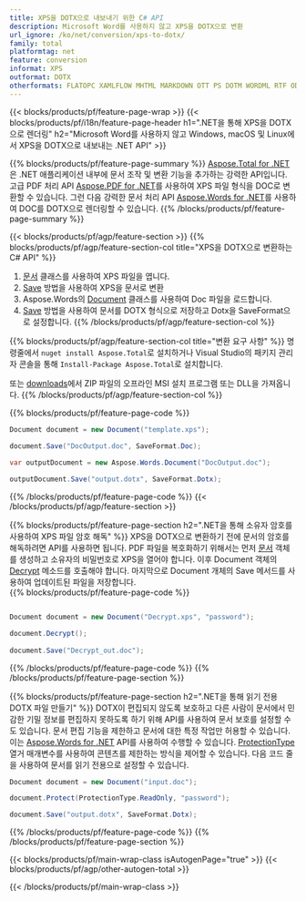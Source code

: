 ```yaml
---
title: XPS을 DOTX으로 내보내기 위한 C# API
description: Microsoft Word를 사용하지 않고 XPS을 DOTX으로 변환
url_ignore: /ko/net/conversion/xps-to-dotx/
family: total
platformtag: net
feature: conversion
informat: XPS
outformat: DOTX
otherformats: FLATOPC XAMLFLOW MHTML MARKDOWN OTT PS DOTM WORDML RTF ODT DOT PCL
---
```

{{< blocks/products/pf/feature-page-wrap >}}
{{< blocks/products/pf/i18n/feature-page-header h1=".NET을 통해 XPS을 DOTX으로 렌더링" h2="Microsoft Word를 사용하지 않고 Windows, macOS 및 Linux에서 XPS을 DOTX으로 내보내는 .NET API" >}}

{{% blocks/products/pf/feature-page-summary %}}
[Aspose.Total for .NET](https://products.aspose.com/total/net/)은 .NET 애플리케이션 내부에 문서 조작 및 변환 기능을 추가하는 강력한 API입니다. 고급 PDF 처리 API [Aspose.PDF for .NET](https://products.aspose.com/pdf/net/)를 사용하여 XPS 파일 형식을 DOC로 변환할 수 있습니다. 그런 다음 강력한 문서 처리 API [Aspose.Words for .NET](https://products.aspose.com/words/net/)를 사용하여 DOC를 DOTX으로 렌더링할 수 있습니다.
{{% /blocks/products/pf/feature-page-summary  %}}

{{< blocks/products/pf/agp/feature-section >}}
{{% blocks/products/pf/agp/feature-section-col title="XPS을 DOTX으로 변환하는 C# API" %}}
1. [문서](https://reference.aspose.com/pdf/net/aspose.pdf/document) 클래스를 사용하여 XPS 파일을 엽니다.
2. [Save](https://reference.aspose.com/pdf/net/aspose.pdf.document/save/methods/5) 방법을 사용하여 XPS을 문서로 변환
3. Aspose.Words의 [Document](https://reference.aspose.com/words/net/aspose.words/document) 클래스를 사용하여 Doc 파일을 로드합니다.
4. [Save](https://reference.aspose.com/words/net/aspose.words.document/save/methods/4) 방법을 사용하여 문서를 DOTX 형식으로 저장하고 Dotx을 SaveFormat으로 설정합니다.
{{% /blocks/products/pf/agp/feature-section-col %}}

{{% blocks/products/pf/agp/feature-section-col title="변환 요구 사항" %}}
명령줄에서 ```nuget install Aspose.Total```로 설치하거나 Visual Studio의 패키지 관리자 콘솔을 통해 ```Install-Package Aspose.Total```로 설치합니다.

또는 [downloads](https://releases.aspose.com/total/net)에서 ZIP 파일의 오프라인 MSI 설치 프로그램 또는 DLL을 가져옵니다.
{{% /blocks/products/pf/agp/feature-section-col %}}

{{% blocks/products/pf/feature-page-code %}}

```cs
Document document = new Document("template.xps");
 
document.Save("DocOutput.doc", SaveFormat.Doc); 

var outputDocument = new Aspose.Words.Document("DocOutput.doc");

outputDocument.Save("output.dotx", SaveFormat.Dotx);   
```

{{% /blocks/products/pf/feature-page-code %}}
{{< /blocks/products/pf/agp/feature-section >}}

{{% blocks/products/pf/feature-page-section  h2=".NET을 통해 소유자 암호를 사용하여 XPS 파일 암호 해독" %}}
XPS을 DOTX으로 변환하기 전에 문서의 암호를 해독하려면 API를 사용하면 됩니다. PDF 파일을 복호화하기 위해서는 먼저 [문서](https://reference.aspose.com/pdf/net/aspose.pdf/document) 객체를 생성하고 소유자의 비밀번호로 XPS을 열어야 합니다. 이후 Document 객체의 [Decrypt](https://reference.aspose.com/pdf/net/aspose.pdf/document/methods/decrypt) 메소드를 호출해야 합니다. 마지막으로 Document 개체의 Save 메서드를 사용하여 업데이트된 파일을 저장합니다.  
{{% blocks/products/pf/feature-page-code %}}
```cs

Document document = new Document("Decrypt.xps", "password");

document.Decrypt();
 
document.Save("Decrypt_out.doc");
```

{{% /blocks/products/pf/feature-page-code  %}}
{{% /blocks/products/pf/feature-page-section %}}

{{% blocks/products/pf/feature-page-section  h2=".NET을 통해 읽기 전용 DOTX 파일 만들기" %}}
DOTX이 편집되지 않도록 보호하고 다른 사람이 문서에서 민감한 기밀 정보를 편집하지 못하도록 하기 위해 API를 사용하여 문서 보호를 설정할 수도 있습니다. 문서 편집 기능을 제한하고 문서에 대한 특정 작업만 허용할 수 있습니다. 이는 [Aspose.Words for .NET](https://products.aspose.com/words/net/) API를 사용하여 수행할 수 있습니다. [ProtectionType](https://reference.aspose.com/words/net/aspose.words/protectiontype) 열거 매개변수를 사용하여 콘텐츠를 제한하는 방식을 제어할 수 있습니다. 다음 코드 줄을 사용하여 문서를 읽기 전용으로 설정할 수 있습니다. 
```cs
Document document = new Document("input.doc");

document.Protect(ProtectionType.ReadOnly, "password");

document.Save("output.dotx", SaveFormat.Dotx);    
```

{{% /blocks/products/pf/feature-page-code  %}}
{{% /blocks/products/pf/feature-page-section %}}

{{< blocks/products/pf/main-wrap-class isAutogenPage="true" >}}
{{< blocks/products/pf/agp/other-autogen-total >}}


{{< /blocks/products/pf/main-wrap-class >}}